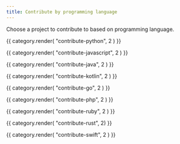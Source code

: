 ```yaml
---
title: Contribute by programming language
---
```


Choose a project to contribute to based on programming language.

{{ category.render( "contribute-python", 2 ) }}

{{ category.render( "contribute-javascript", 2 ) }}

{{ category.render( "contribute-java", 2 ) }}

{{ category.render( "contribute-kotlin", 2 ) }}

{{ category.render( "contribute-go", 2 ) }}

{{ category.render( "contribute-php", 2 ) }}

{{ category.render( "contribute-ruby", 2 ) }}

{{ category.render( "contribute-rust", 2) }}

{{ category.render( "contribute-swift", 2 ) }}
